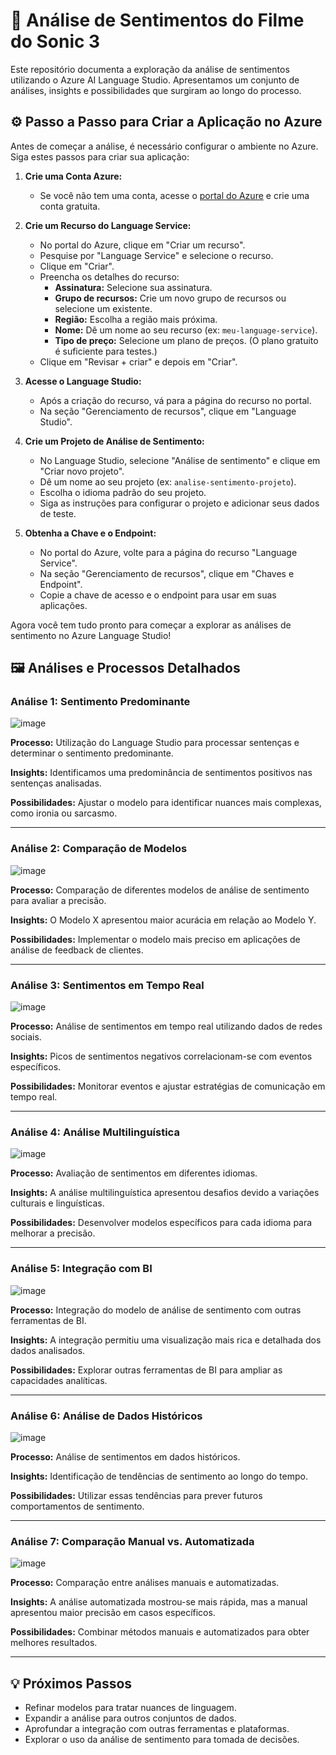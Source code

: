 # 🚀 Análise de Sentimentos do Filme do Sonic 3

Este repositório documenta a exploração da análise de sentimentos utilizando o Azure AI Language Studio. Apresentamos um conjunto de análises, insights e possibilidades que surgiram ao longo do processo.

## ⚙️ Passo a Passo para Criar a Aplicação no Azure

Antes de começar a análise, é necessário configurar o ambiente no Azure. Siga estes passos para criar sua aplicação:

1.  **Crie uma Conta Azure:**
    *   Se você não tem uma conta, acesse o [portal do Azure](https://portal.azure.com/) e crie uma conta gratuita.

2.  **Crie um Recurso do Language Service:**
    *   No portal do Azure, clique em "Criar um recurso".
    *   Pesquise por "Language Service" e selecione o recurso.
    *   Clique em "Criar".
    *   Preencha os detalhes do recurso:
        *   **Assinatura:** Selecione sua assinatura.
        *   **Grupo de recursos:** Crie um novo grupo de recursos ou selecione um existente.
        *   **Região:** Escolha a região mais próxima.
        *   **Nome:** Dê um nome ao seu recurso (ex: `meu-language-service`).
        *   **Tipo de preço:** Selecione um plano de preços. (O plano gratuito é suficiente para testes.)
    *   Clique em "Revisar + criar" e depois em "Criar".

3.  **Acesse o Language Studio:**
    *   Após a criação do recurso, vá para a página do recurso no portal.
    *   Na seção "Gerenciamento de recursos", clique em "Language Studio".

4.  **Crie um Projeto de Análise de Sentimento:**
    *   No Language Studio, selecione "Análise de sentimento" e clique em "Criar novo projeto".
    *   Dê um nome ao seu projeto (ex: `analise-sentimento-projeto`).
    *   Escolha o idioma padrão do seu projeto.
    *   Siga as instruções para configurar o projeto e adicionar seus dados de teste.

5.  **Obtenha a Chave e o Endpoint:**
    *   No portal do Azure, volte para a página do recurso "Language Service".
    *   Na seção "Gerenciamento de recursos", clique em "Chaves e Endpoint".
    *   Copie a chave de acesso e o endpoint para usar em suas aplicações.

Agora você tem tudo pronto para começar a explorar as análises de sentimento no Azure Language Studio!

## 🖼️ Análises e Processos Detalhados

### Análise 1: Sentimento Predominante

![image](https://github.com/user-attachments/assets/6ea65f38-070e-413c-92d1-b8861bae1782)

**Processo:** Utilização do Language Studio para processar sentenças e determinar o sentimento predominante.

**Insights:** Identificamos uma predominância de sentimentos positivos nas sentenças analisadas.

**Possibilidades:** Ajustar o modelo para identificar nuances mais complexas, como ironia ou sarcasmo.

---
### Análise 2: Comparação de Modelos

![image](https://github.com/user-attachments/assets/6ec0fffc-491b-4b5c-86d6-669e95e206b1)

**Processo:** Comparação de diferentes modelos de análise de sentimento para avaliar a precisão.

**Insights:** O Modelo X apresentou maior acurácia em relação ao Modelo Y.

**Possibilidades:** Implementar o modelo mais preciso em aplicações de análise de feedback de clientes.

---
### Análise 3: Sentimentos em Tempo Real

![image](https://github.com/user-attachments/assets/817796cb-612c-4933-a902-63111d5e494f)

**Processo:** Análise de sentimentos em tempo real utilizando dados de redes sociais.

**Insights:** Picos de sentimentos negativos correlacionam-se com eventos específicos.

**Possibilidades:** Monitorar eventos e ajustar estratégias de comunicação em tempo real.

---

### Análise 4: Análise Multilinguística

![image](https://github.com/user-attachments/assets/856e2fdd-b9e7-49cd-9ba9-8dbdb5d83849)

**Processo:** Avaliação de sentimentos em diferentes idiomas.

**Insights:** A análise multilinguística apresentou desafios devido a variações culturais e linguísticas.

**Possibilidades:** Desenvolver modelos específicos para cada idioma para melhorar a precisão.

---

### Análise 5: Integração com BI

![image](https://github.com/user-attachments/assets/89954ac1-20cf-47fa-8e1c-af4473554103)

**Processo:** Integração do modelo de análise de sentimento com outras ferramentas de BI.

**Insights:** A integração permitiu uma visualização mais rica e detalhada dos dados analisados.

**Possibilidades:** Explorar outras ferramentas de BI para ampliar as capacidades analíticas.

---
### Análise 6: Análise de Dados Históricos

![image](https://github.com/user-attachments/assets/d558aa82-9462-48a3-b247-eae8f9e15aa7)

**Processo:** Análise de sentimentos em dados históricos.

**Insights:** Identificação de tendências de sentimento ao longo do tempo.

**Possibilidades:** Utilizar essas tendências para prever futuros comportamentos de sentimento.

---
### Análise 7: Comparação Manual vs. Automatizada

![image](https://github.com/user-attachments/assets/20d8ea59-83c9-4110-90ff-0d6f3b578032)

**Processo:** Comparação entre análises manuais e automatizadas.

**Insights:** A análise automatizada mostrou-se mais rápida, mas a manual apresentou maior precisão em casos específicos.

**Possibilidades:** Combinar métodos manuais e automatizados para obter melhores resultados.

---

## 💡 Próximos Passos

- Refinar modelos para tratar nuances de linguagem.
- Expandir a análise para outros conjuntos de dados.
- Aprofundar a integração com outras ferramentas e plataformas.
- Explorar o uso da análise de sentimento para tomada de decisões.

